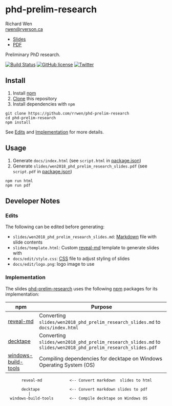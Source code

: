 # phd-prelim-research

Richard Wen  
rwen@ryerson.ca  

* [Slides](https://rrwen.github.io/phd-prelim-research)
* [PDF](https://github.com/rrwen/phd-prelim-research/blob/master/slides/wen2018_phd_prelim_research_slides.pdf)

Preliminary PhD research.

[![Build Status](https://travis-ci.org/rrwen/phd-prelim-research.svg?branch=master)](https://travis-ci.org/rrwen/phd-prelim-research)
[![GitHub license](https://img.shields.io/github/license/rrwen/phd-prelim-research.svg)](https://github.com/rrwen/phd-prelim-research/blob/master/LICENSE)
[![Twitter](https://img.shields.io/twitter/url/https/github.com/rrwen/phd-prelim-research.svg?style=social)](https://twitter.com/intent/tweet?text=Preliminary%20PhD%20research:%20https%3A%2F%2Fgithub.com%2Frrwen%2Fphd-prelim-research%20%23revealjs%20%23slides)

## Install

1. Install [npm](https://www.npmjs.com/)
2. [Clone](https://git-scm.com/docs/git-clone) this repository
3. Install dependencies with `npm`

```
git clone https://github.com/rrwen/phd-prelim-research
cd phd-prelim-research
npm install
```

See [Edits](#edits) and [Implementation](#implementation) for more details.

## Usage

1. Generate `docs/index.html` (see `script.html` in [package.json](https://github.com/rrwen/phd-prelim-research/blob/master/package.json))
2. Generate `slides/wen2018_phd_prelim_research_slides.pdf` (see `script.pdf` in [package.json](https://github.com/rrwen/phd-prelim-research/blob/master/package.json))

```
npm run html
npm run pdf
```

## Developer Notes

### Edits

The following can be edited before generating:

* `slides/wen2018_phd_prelim_research_slides.md`: [Markdown](https://daringfireball.net/projects/markdown/) file with slide contents
* `slides/template.html`: Custom [reveal-md](https://github.com/webpro/reveal-md) template to generate slides with
* `docs/edit/style.css`: [CSS](https://developer.mozilla.org/en-US/docs/Web/CSS) file to adjust styling of slides
* `docs/edit/logo.png`: logo image to use

### Implementation


The slides [phd-prelim-research](https://github.com/rrwen/phd-prelim-research) uses the following [npm](https://www.npmjs.com/) packages for its implementation:

npm | Purpose
--- | ---
[reveal-md](https://www.npmjs.com/package/reveal-md) | Converting `slides/wen2018_phd_prelim_research_slides.md` to `docs/index.html`
[decktape](https://www.npmjs.com/package/decktape) | Converting `slides/wen2018_phd_prelim_research_slides.md` to `slides/wen2018_phd_prelim_research_slides.pdf`
[windows-build-tools](https://www.npmjs.com/package/windows-build-tools) | Compiling dependencies for decktape on Windows Operating System (OS)

```
       reveal-md            <-- Convert markdown  slides to html

       decktape             <-- Convert markdown slides to pdf
          |
  windows-build-tools       <-- Compile decktape on Windows OS
```

